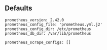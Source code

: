 
```{include} ../../../roles/prometheus/README.md
```

## Defaults

```
prometheus_version: 2.42.0
prometheus_config_file: 'prometheus.yml.j2'
prometheus_config_dir: /etc/prometheus
prometheus_db_dir: /var/lib/prometheus

prometheus_scrape_configs: []
